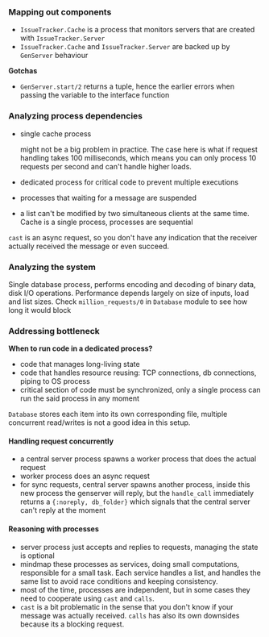 ### Mapping out components

- ```IssueTracker.Cache``` is a process that monitors servers that are created
  with ```IssueTracker.Server```
- ```IssueTracker.Cache``` and ```IssueTracker.Server``` are backed up by
  ```GenServer``` behaviour

**Gotchas**
- ```GenServer.start/2``` returns a tuple, hence the earlier errors when passing
  the variable to the interface function

### Analyzing process dependencies
- single cache process

  might not be a big problem in practice. The case here is what if
  request handling takes 100 milliseconds, which means you can only
  process 10 requests per second and can't handle higher loads.

- dedicated process for critical code to prevent multiple executions

- processes that waiting for a message are suspended

- a list can't be modified by two simultaneous clients at the same
  time. Cache is a single process, processes are sequential

```cast``` is an async request, so you don't have any indication that the
receiver actually received the message or even succeed.

### Analyzing the system

Single database process, performs encoding and decoding of binary data,
disk I/O operations. Performance depends largely on size of inputs, load and
list sizes. Check ```million_requests/0``` in ```Database``` module to see how
long it would block

### Addressing bottleneck

**When to run code in a dedicated process?**
- code that manages long-living state
- code that handles resource reusing: TCP connections, db connections, piping to
  OS process
- critical section of code must be synchronized, only a single process can run
  the said process in any moment

```Database``` stores each item into its own corresponding file, multiple
concurrent read/writes is not a good idea in this setup.

#### Handling request concurrently
- a central server process spawns a worker process that does the actual request
- worker process does an async request
- for sync requests, central server spawns another process, inside this new
  process the genserver will reply, but the ```handle_call``` immediately returns
  a ```{:noreply, db_folder}``` which signals that the central server can't reply
  at the moment

#### Reasoning with processes
- server process just accepts and replies to requests, managing the state is
  optional
- mindmap these processes as services, doing small computations, responsible for
  a small task. Each service handles a list, and handles the same list to avoid
  race conditions and keeping consistency.
- most of the time, processes are independent, but in some cases they need to
  cooperate using ```cast``` and ```calls```.
- ```cast``` is a bit problematic in the sense that you don't know if your message
  was actually received. ```calls``` has also its own downsides because its a
  blocking request. 
